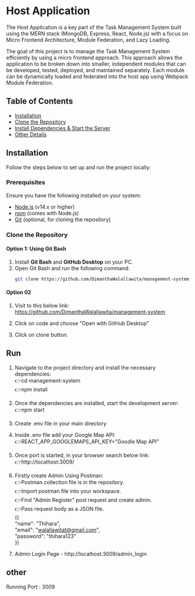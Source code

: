 # Host Application

The Host Application is a key part of the Task Management System built using the MERN stack (MongoDB, Express, React, Node.js) with a focus on Micro Frontend Architecture, Module Federation, and Lazy Loading.

The goal of this project is to manage the Task Management System efficiently by using a micro frontend approach. This approach allows the application to be broken down into smaller, independent modules that can be developed, tested, deployed, and maintained separately. Each module can be dynamically loaded and federated into the host app using Webpack Module Federation.

## Table of Contents

- [Installation](#installation)
- [Clone the Repository](#clone-the-repository)
- [Install Dependencies & Start the Server](#run)
- [Other Details](#other)

## Installation

Follow the steps below to set up and run the project locally:

### Prerequisites

Ensure you have the following installed on your system:

- [Node.js](https://nodejs.org/) (v14.x or higher)
- [npm](https://www.npmjs.com/) (comes with Node.js)
- [Git](https://git-scm.com/) (optional, for cloning the repository)

### Clone the Repository

#### Option 1: Using Git Bash
1. Install **Git Bash** and **GitHub Desktop** on your PC.
2. Open Git Bash and run the following command:
   ```bash
   git clone https://github.com/DimanthaWalallawita/management-system


#### Option 02
1. Visit to this below link:
        https://github.com/DimanthaWalallawita/management-system

2. Click on code and choose "Open with GitHub Desktop"
3. Click on clone button.

## Run
1. Navigate to the project directory and install the necessary dependencies:<br/>
        👉cd management-system<br/>
        👉npm install

2. Once the dependencies are installed, start the development server:<br/>
        👉npm start

3. Create .env file in your main directory

4. Inside .env file add your Google Map API:<br/>
        👉REACT_APP_GOOGLEMAPS_API_KEY="Goodle Map API"

5. Once port is started, in your browser search below link:<br/>
        👉http://localhost:3009/

6. Firstly create Admin Using Postman:<br/>
        👉Postman collection file is in the repository.<br/>
        👉Import postman file into your workspace.<br/>
        👉Find "Admin Register" post request and create admin.<br/>
        👉Pass request body as a JSON file.<br/>
        ({<br/>
            "name": "Thihara",<br/>
            "email": "walallawitat@gmail.com",<br/>
            "password": "thihara123"<br/>
        })

7. Admin Login Page - http://localhost:3009/admin_login

## other
Running Port : 3009
